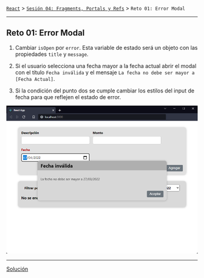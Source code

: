 [`React`](../../README.md) > [`Sesión 04: Fragments, Portals y Refs`](../Readme.md) > `Reto 01: Error Modal`

---

## Reto 01: Error Modal

1. Cambiar `isOpen` por `error`. Esta variable de estado será un objeto con las propiedades `title` y `message`.

2. Si el usuario selecciona una fecha mayor a la fecha actual abrir el modal con el título `Fecha inválida` y el mensaje `La fecha no debe ser mayor a [Fecha Actual]`.

3. Si la condición del punto dos se cumple cambiar los estilos del input de fecha para que reflejen el estado de error.

![Error Modal](./assets/error-modal.png)

---

[Solución](./Solucion/Readme.md)
